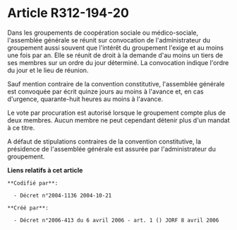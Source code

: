# Article R312-194-20

Dans les groupements de coopération sociale ou médico-sociale, l'assemblée générale se réunit sur convocation de
l'administrateur du groupement aussi souvent que l'intérêt du groupement l'exige et au moins une fois par an. Elle se réunit
de droit à la demande d'au moins un tiers de ses membres sur un ordre du jour déterminé. La convocation indique l'ordre du
jour et le lieu de réunion.

Sauf mention contraire de la convention constitutive, l'assemblée générale est convoquée par écrit quinze jours au moins à
l'avance et, en cas d'urgence, quarante-huit heures au moins à l'avance.

Le vote par procuration est autorisé lorsque le groupement compte plus de deux membres. Aucun membre ne peut cependant
détenir plus d'un mandat à ce titre.

A défaut de stipulations contraires de la convention constitutive, la présidence de l'assemblée générale est assurée par
l'administrateur du groupement.

**Liens relatifs à cet article**

	**Codifié par**:

	  - Décret n°2004-1136 2004-10-21

	**Créé par**:

	  - Décret n°2006-413 du 6 avril 2006 - art. 1 () JORF 8 avril 2006
